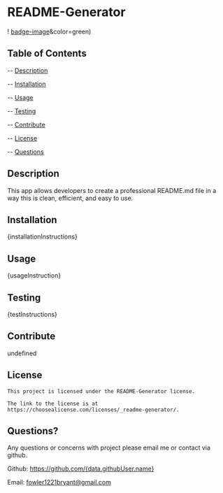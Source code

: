 # README-Generator
  ! [badge-image](https://img.shields.io/static/v1?label=license&message=_README-Generator)&color=green)

  ## Table of Contents

  -- [Description](#description)

  -- [Installation](#installation)

  -- [Usage](#usage)

  -- [Testing](#testing)

  -- [Contribute](#contribute)

  -- [License](#license)

  -- [Questions](#license)

  ## Description
  This app allows developers to create a professional README.md file in a way this is clean, efficient, and easy to use.

  ## Installation
  {installationInstructions}
  
  ## Usage
  {usageInstruction}

  ## Testing
  {testInstructions}

  ## Contribute
  undefined

  ## License

    This project is licensed under the README-Generator license.

    The link to the license is at https://choosealicense.com/licenses/_readme-generator/.
    

  ## Questions?
  Any questions or concerns with project please email me or contact via github.

  Github: https://github.com/{data.githubUser.name}

  Email: fowler1221bryant@gmail.com
  